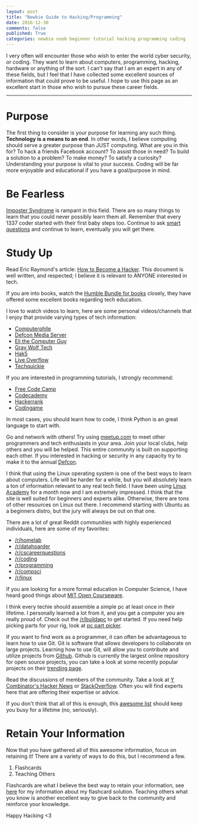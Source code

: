 ```yaml
---
layout: post
title: "Newbie Guide to Hacking/Programming"
date: 2016-12-30
comments: false
published: True
categories: newbie noob beginner tutorial hacking programming coding
---
```


I very often will encounter those who wish to enter the world cyber security, or coding.
They want to learn about computers, programming, hacking, hardware or anything of the sort.
I can't say that I am an expert in any of these fields, but I feel that I have collected some excellent sources of information that could prove to be useful.
I hope to use this page as an excellent start in those who wish to pursue these career fields.

---

# Purpose

The first thing to consider is your purpose for learning any such thing.
**Technology is a means to an end**.
In other words, I believe computing should serve a greater purpose than JUST computing.
What are you in this for?
To hack a friends Facebook account? To assist those in need? To build a solution to a problem? To make money? To satisfy a curiosity?
Understanding your purpose is vital to your success.
Coding will be far more enjoyable and educational if you have a goal/purpose in mind.

# Be Fearless

[Imposter Syndrome](https://en.wikipedia.org/wiki/Impostor_syndrome) is rampant in this field.
There are so many things to learn that you could never possibly learn them all.
Remember that every 1337 coder started with their first baby steps too.
Continue to ask [smart questions](http://www.catb.org/~esr/faqs/smart-questions.html) and continue to learn, eventually you will get there.

# Study Up

Read Eric Raymond's article: [How to Become a Hacker](http://www.catb.org/esr/faqs/hacker-howto.html).
This document is well written, and respected; I believe it is relevant to ANYONE interested in tech.

If you are into books, watch the [Humble Bundle for books](https://www.humblebundle.com/books/) closely, they have offered some excellent books regarding tech education.

I love to watch videos to learn, here are some personal videos/channels that I enjoy that provide varying types of tech information:

- [Computerphile](https://www.youtube.com/user/Computerphile)
- [Defcon Media Server](https://media.defcon.org/)
- [Eli the Computer Guy](https://www.youtube.com/user/elithecomputerguy)
- [Gray Wolf Tech](https://www.youtube.com/user/GrayWolfTech)
- [Hak5](https://www.youtube.com/user/Hak5Darren)
- [Live Overflow](https://www.youtube.com/channel/UClcE-kVhqyiHCcjYwcpfj9w)
- [Techquickie](https://www.youtube.com/user/Techquickie)

If you are interested in programming tutorials, I strongly recommend:

- [Free Code Camp](https://www.freecodecamp.com/)
- [Codecademy](https://www.codecademy.com/)
- [Hackerrank](https://www.hackerrank.com/)
- [Codingame](https://www.codingame.com/start)

In most cases, you should learn how to code, I think Python is an great language to start with.

Go and network with others!
Try using [meetup.com](https://www.meetup.com/) to meet other programmers and tech enthusiasts in your area.
Join your local clubs, help others and you will be helped.
This entire community is built on supporting each other.
If you interested in hacking or security in any capacity try to make it to the annual [Defcon](https://www.defcon.org/).

I think that using the Linux operating system is one of the best ways to learn about computers.
Life will be harder for a while, but you will absolutely learn a ton of information relevant to any real tech field.
I have been using [Linux Academy](https://linuxacademy.com/) for a month now and I am extremely impressed.
I think that the site is well suited for beginners and experts alike.
Otherwise, there are tons of other resources on Linux out there.
I recommend starting with Ubuntu as a beginners distro, but the jury will always be out on that one.

There are a lot of great Reddit communities with highly experienced individuals, here are some of my favorites:

- [/r/homelab](https://www.reddit.com/r/homelab/)
- [/r/datahoarder](https://www.reddit.com/r/DataHoarder/)
- [/r/cscareerquestions](https://www.reddit.com/r/cscareerquestions/)
- [/r/coding](https://www.reddit.com/r/coding/)
- [/r/programming](https://www.reddit.com/r/programming/)
- [/r/compsci](https://www.reddit.com/r/compsci/)
- [/r/linux](https://www.reddit.com/r/linux/)

If you are looking for a more formal education in Computer Science, I have heard good things about [MIT Open Courseware](https://ocw.mit.edu/index.htm).

I think every techie should assemble a simple pc at least once in their lifetime.
I personally learned a lot from it, and you get a computer you are really proud of.
Check out the [/r/buildapc](https://www.reddit.com/r/buildapc/) to get started.
If you need help picking parts for your rig, look at [pc part picker](https://pcpartpicker.com/).

If you want to find work as a programmer, it can often be advantageous to learn how to use Git.
Git is software that allows developers to collaborate on large projects.
Learning how to use Git, will allow you to contribute and utilize projects from [Github](https://github.com).
Github is currently the largest online repository for open source projects, you can take a look at some recently popular projects on their [trending page](https://github.com/trending).

Read the discussions of members of the community.
Take a look at [Y Combinator's Hacker News](https://news.ycombinator.com/) or [StackOverflow](https://stackoverflow.com/).
Often you will find experts here that are offering their expertise or advice.

If you don't think that all of this is enough, this [awesome list](https://github.com/sindresorhus/awesome) should keep you busy for a lifetime (no, seriously).

# Retain Your Information

Now that you have gathered all of this awesome information, focus on retaining it!
There are a variety of ways to do this, but I recommend a few.

1. Flashcards
2. Teaching Others

Flashcards are what I believe the best way to retain your information, see [here](tylernakamura.com/2016/08/16/my-flashcard-solution/) for my information about my flashcard solution.
Teaching others what you know is another excellent way to give back to the community and reinforce your knowledge.

Happy Hacking <3
